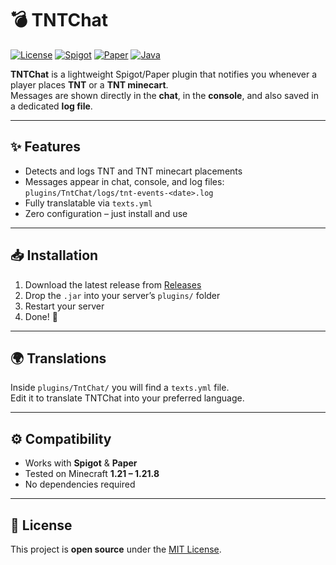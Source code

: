 # 💣 TNTChat

[![License](https://img.shields.io/github/license/deutschich/TNTChat)](LICENSE)
[![Spigot](https://img.shields.io/badge/Spigot-Plugin-orange)]()
[![Paper](https://img.shields.io/badge/Paper-Compatible-brightgreen)]()
[![Java](https://img.shields.io/badge/Java-8%2B-blue)]()

**TNTChat** is a lightweight Spigot/Paper plugin that notifies you whenever a player places **TNT** or a **TNT minecart**.  
Messages are shown directly in the **chat**, in the **console**, and also saved in a dedicated **log file**.

---

## ✨ Features
- Detects and logs TNT and TNT minecart placements  
- Messages appear in chat, console, and log files:  
  `plugins/TntChat/logs/tnt-events-<date>.log`  
- Fully translatable via `texts.yml`  
- Zero configuration – just install and use  

---

## 📥 Installation
1. Download the latest release from [Releases](https://github.com/deutschich/TNTChat/releases)  
2. Drop the `.jar` into your server’s `plugins/` folder  
3. Restart your server  
4. Done! 🎉  

---

## 🌍 Translations
Inside `plugins/TntChat/` you will find a `texts.yml` file.  
Edit it to translate TNTChat into your preferred language.  

---

## ⚙️ Compatibility
- Works with **Spigot** & **Paper**  
- Tested on Minecraft **1.21 – 1.21.8**  
- No dependencies required  

---

## 📜 License
This project is **open source** under the [MIT License](LICENSE).
